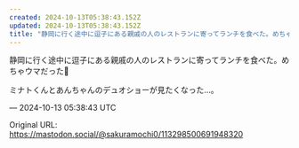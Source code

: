 ```yaml
---
created: 2024-10-13T05:38:43.152Z
updated: 2024-10-13T05:38:43.152Z
title: "静岡に行く途中に逗子にある親戚の人のレストランに寄ってランチを食べた。めちゃウマ[...]"
---
```


<p>静岡に行く途中に逗子にある親戚の人のレストランに寄ってランチを食べた。めちゃウマだった🩵</p><p>ミナトくんとあんちゃんのデュオショーが見たくなった…。</p>

&mdash; 2024-10-13 05:38:43 UTC

Original URL: https://mastodon.social/@sakuramochi0/113298500691948320
